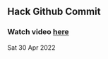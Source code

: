 
 ## Hack Github Commit 
 ### Watch video <a href="https://www.youtube.com">here</a> 
 Sat 30 Apr 2022 
